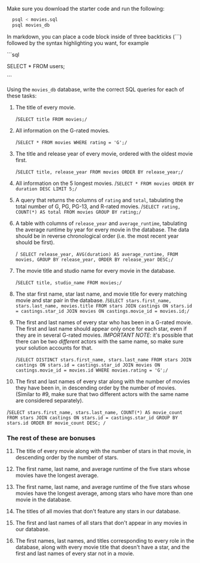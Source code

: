 Make sure you download the starter code and run the following:

```sh
  psql < movies.sql
  psql movies_db
```

In markdown, you can place a code block inside of three backticks (```) followed by the syntax highlighting you want, for example

\```sql

SELECT \* FROM users;

\```

Using the `movies_db` database, write the correct SQL queries for each of these tasks:

1.  The title of every movie.

    /`SELECT title FROM movies;/`

2.  All information on the G-rated movies.

    /`SELECT * FROM movies WHERE rating = 'G';/`

3.  The title and release year of every movie, ordered with the
    oldest movie first.

    /`SELECT title, release_year FROM movies ORDER BY release_year;/`

4.  All information on the 5 longest movies.
    /`SELECT * FROM movies ORDER BY duration DESC LIMIT 5;/`

5.  A query that returns the columns of `rating` and `total`, tabulating the
    total number of G, PG, PG-13, and R-rated movies.
    /`SELECT rating, COUNT(*) AS total FROM movies GROUP BY rating;/`

6.  A table with columns of `release_year` and `average_runtime`,
    tabulating the average runtime by year for every movie in the database. The data should be in reverse chronological order (i.e. the most recent year should be first).

    /` SELECT release_year, AVG(duration) AS average_runtime, FROM movies, GROUP BY release_year, ORDER BY release_year DESC;/`

7.  The movie title and studio name for every movie in the
    database.

    /`SELECT title, studio_name FROM movies;/`

8.  The star first name, star last name, and movie title for every
    matching movie and star pair in the database.
    /`SELECT stars.first_name, stars.last_name, movies.title FROM stars JOIN castings ON stars.id = castings.star_id JOIN movies ON castings.movie_id = movies.id;/`

9.  The first and last names of every star who has been in a G-rated movie. The first and last name should appear only once for each star, even if they are in several G-rated movies. _IMPORTANT NOTE_: it's possible that there can be two _different_ actors with the same name, so make sure your solution accounts for that.

    /`SELECT DISTINCT stars.first_name, stars.last_name FROM stars JOIN castings ON stars.id = castings.star_id JOIN movies ON castings.movie_id = movies.id WHERE movies.rating = 'G';/`

10. The first and last names of every star along with the number
    of movies they have been in, in descending order by the number of movies. (Similar to #9, make sure
    that two different actors with the same name are considered separately).

/```SELECT stars.first_name, stars.last_name, COUNT(*) AS movie_count FROM stars JOIN castings ON stars.id = castings.star_id GROUP BY stars.id ORDER BY movie_count DESC; /```

### The rest of these are bonuses

11. The title of every movie along with the number of stars in
    that movie, in descending order by the number of stars.

12. The first name, last name, and average runtime of the five
    stars whose movies have the longest average.

13. The first name, last name, and average runtime of the five
    stars whose movies have the longest average, among stars who have more than one movie in the database.

14. The titles of all movies that don't feature any stars in our
    database.

15. The first and last names of all stars that don't appear in any movies in our database.

16. The first names, last names, and titles corresponding to every
    role in the database, along with every movie title that doesn't have a star, and the first and last names of every star not in a movie.
